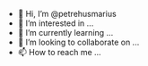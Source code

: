 - 👋 Hi, I’m @petrehusmarius
- 👀 I’m interested in ...
- 🌱 I’m currently learning
 ...
- 💞️ I’m looking to collaborate on ...
- 📫 How to reach me ...

<!---
petrehusmarius/petrehusmarius is a ✨ special ✨ repository because its `README.md` (this file) appears on your GitHub profile.
You can click the Preview link to take a look at your changes.
-->
